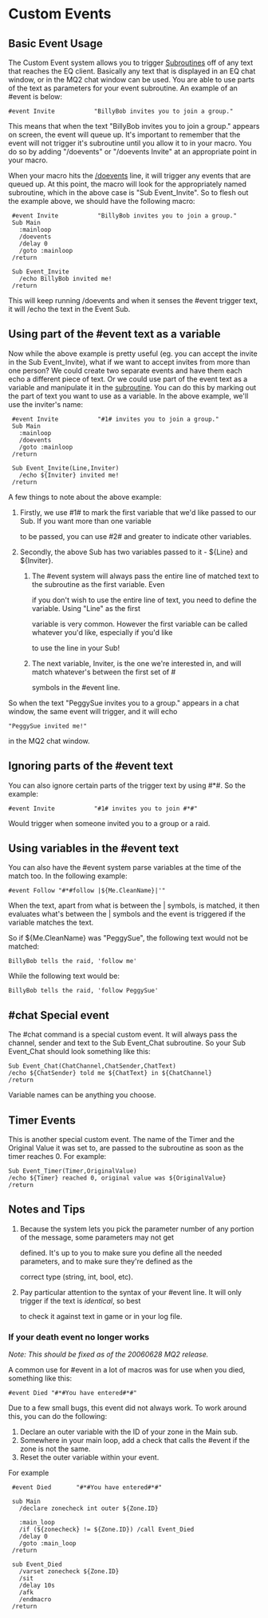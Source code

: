 # Custom Events

## Basic Event Usage

The Custom Event system allows you to trigger [Subroutines](../../documentation/subroutines.md) off of any text that reaches the EQ client. Basically any text that is displayed in an EQ chat window, or in the MQ2 chat window can be used. You are able to use parts of the text as parameters for your event subroutine. An example of an \#event is below:

```text
#event Invite           "BillyBob invites you to join a group."
```

This means that when the text "BillyBob invites you to join a group." appears on screen, the event will queue up. It's important to remember that the event will not trigger it's subroutine until you allow it to in your macro. You do so by adding "/doevents" or "/doevents Invite" at an appropriate point in your macro.

When your macro hits the [/doevents](../../commands/macro-commands/doevents.md) line, it will trigger any events that are queued up. At this point, the macro will look for the appropriately named subroutine, which in the above case is "Sub Event\_Invite". So to flesh out the example above, we should have the following macro:

```text
 #event Invite           "BillyBob invites you to join a group."
 Sub Main
   :mainloop
   /doevents
   /delay 0
   /goto :mainloop
 /return

 Sub Event_Invite
   /echo BillyBob invited me!
 /return
```

This will keep running /doevents and when it senses the \#event trigger text, it will /echo the text in the Event Sub.

## Using part of the \#event text as a variable

Now while the above example is pretty useful \(eg. you can accept the invite in the Sub Event\_Invite\), what if we want to accept invites from more than one person? We could create two separate events and have them each echo a different piece of text. Or we could use part of the event text as a variable and manipulate it in the [subroutine](../../documentation/subroutines.md). You can do this by marking out the part of text you want to use as a variable. In the above example, we'll use the inviter's name:

```text
 #event Invite           "#1# invites you to join a group."
 Sub Main
   :mainloop
   /doevents
   /goto :mainloop
 /return

 Sub Event_Invite(Line,Inviter)
   /echo ${Inviter} invited me!
 /return
```

A few things to note about the above example:

1. Firstly, we use \#1\# to mark the first variable that we'd like passed to our Sub. If you want more than one variable

   to be passed, you can use \#2\# and greater to indicate other variables.

2. Secondly, the above Sub has two variables passed to it - ${Line} and ${Inviter}.
   1. The \#event system will always pass the entire line of matched text to the subroutine as the first variable. Even

      if you don't wish to use the entire line of text, you need to define the variable. Using "Line" as the first

      variable is very common. However the first variable can be called whatever you'd like, especially if you'd like

      to use the line in your Sub!

   2. The next variable, Inviter, is the one we're interested in, and will match whatever's between the first set of \#

      symbols in the \#event line.

So when the text "PeggySue invites you to a group." appears in a chat window, the same event will trigger, and it will echo

```text
"PeggySue invited me!"
```

in the MQ2 chat window.

## Ignoring parts of the \#event text

You can also ignore certain parts of the trigger text by using \#\*\#. So the example:

```text
#event Invite           "#1# invites you to join #*#"
```

Would trigger when someone invited you to a group or a raid.

## Using variables in the \#event text

You can also have the \#event system parse variables at the time of the match too. In the following example:

```text
#event Follow "#*#follow |${Me.CleanName}|'"
```

When the text, apart from what is between the \| symbols, is matched, it then evaluates what's between the \| symbols and the event is triggered if the variable matches the text.

So if ${Me.CleanName} was "PeggySue", the following text would not be matched:

`BillyBob tells the raid, 'follow me'`

While the following text would be:

`BillyBob tells the raid, 'follow PeggySue'`

## \#chat Special event

The \#chat command is a special custom event. It will always pass the channel, sender and text to the Sub Event\_Chat subroutine. So your Sub Event\_Chat should look something like this:

`Sub Event_Chat(ChatChannel,ChatSender,ChatText)`  
`/echo ${ChatSender} told me ${ChatText} in ${ChatChannel}`  
`/return`

Variable names can be anything you choose.

## Timer Events

This is another special custom event. The name of the Timer and the Original Value it was set to, are passed to the subroutine as soon as the timer reaches 0. For example:

`Sub Event_Timer(Timer,OriginalValue)`  
`/echo ${Timer} reached 0, original value was ${OriginalValue}`  
`/return`

## Notes and Tips

1. Because the system lets you pick the parameter number of any portion of the message, some parameters may not get

   defined. It's up to you to make sure you define all the needed parameters, and to make sure they're defined as the

   correct type \(string, int, bool, etc\).

2. Pay particular attention to the syntax of your \#event line. It will only trigger if the text is _identical_, so best

   to check it against text in game or in your log file.

### If your death event no longer works

_Note: This should be fixed as of the 20060628 MQ2 release._

A common use for \#event in a lot of macros was for use when you died, something like this:

`#event Died "#*#You have entered#*#"`

Due to a few small bugs, this event did not always work. To work around this, you can do the following:

1. Declare an outer variable with the ID of your zone in the Main sub.
2. Somewhere in your main loop, add a check that calls the \#event if the zone is not the same.
3. Reset the outer variable within your event.

For example

```text
 #event Died       "#*#You have entered#*#"

 sub Main
   /declare zonecheck int outer ${Zone.ID}

   :main_loop
   /if (${zonecheck} != ${Zone.ID}) /call Event_Died
   /delay 0
   /goto :main_loop
 /return

 sub Event_Died
   /varset zonecheck ${Zone.ID}
   /sit
   /delay 10s
   /afk
   /endmacro
 /return
```

